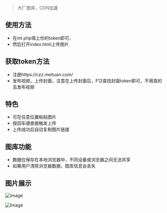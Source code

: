 > 大厂图床，CDN加速



## 使用方法

- 在mt.php填上你的token即可，
- 然后打开index.html上传图片

## 获取token方法

- 注册https://czz.meituan.com/
- 发布视频，上传封面，注意在上传封面后，F12查找封面token即可，不用真的去发布视频



## 特色

- 可在任意位置粘贴图片
- 按回车键直接触发上传
- 上传成功后自动复制图片链接



## 图库功能

- 数据仅保存在本地浏览器中，不同设备或浏览器之间无法共享
- 如果用户清除浏览器数据，图库信息会丢失

## 图片展示

![Image](https://img.meituan.net/video/d3c791830d9155e8b6108cede304a046264149.png)

![Image](https://img.meituan.net/video/ebd5eb381b480fb7d62ee122766ae563247075.png)
